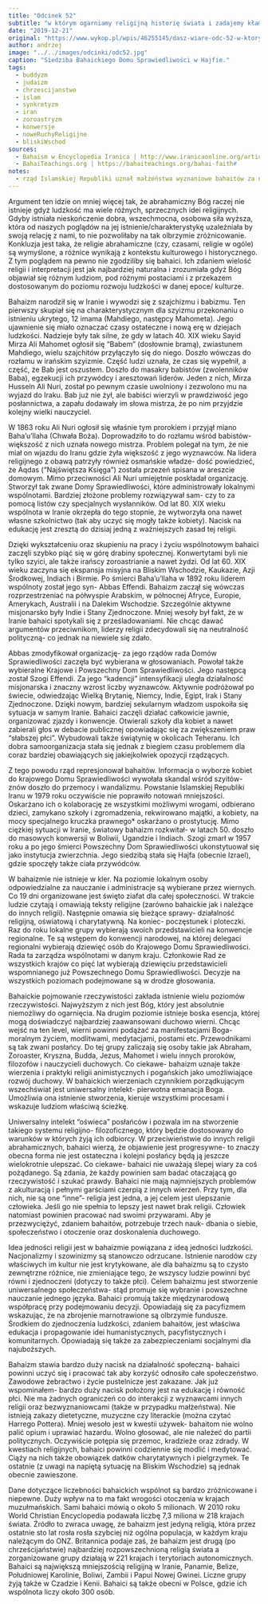```yaml
---
title: "Odcinek 52"
subtitle: "w którym ogarniamy religijną historię świata i zadajemy kłam argumentowi z wielości religii."
date: "2019-12-21"
original: "https://www.wykop.pl/wpis/46255145/dasz-wiare-odc-52-w-ktorym-ogarniamy-religijna-his/"
author: andrzej
image: "../../images/odcinki/odc52.jpg"
caption: "Siedziba Bahaickiego Domu Sprawiedliwości w Hajfie."
tags:
  - buddyzm
  - judaizm
  - chrzescijanstwo
  - islam
  - synkretyzm
  - iran
  - zoroastryzm
  - konwersje
  - noweRuchyReligijne
  - bliskiWschod
sources:
  - Bahaism w Encyclopedia Iranica | http://www.iranicaonline.org/articles/bahaism-index
  - BahaiTeachings.org | https://bahaiteachings.org/bahai-faith#
notes:
  - rząd Islamskiej Republiki uznał małżeństwa wyznaniowe bahaitów za niebyłe. W szyickiej rzeczywistości prawnej oznaczało to, że kobiety bahaickie uprawiały nierząd, bo mieszkały, współżyły i miały dzieci z mężczyznami, którzy nie byli im poślubieni.
---
```


Argument ten idzie on mniej więcej tak, że abrahamiczny Bóg raczej nie istnieje gdyż ludzkość ma wiele różnych, sprzecznych idei religijnych. Gdyby istniała nieskończenie dobra, wszechmocna, osobowa siła wyższa, która od naszych poglądów na jej istnienie/charakterystykę uzależniała by swoją relację z nami, to nie pozwoliłaby na tak olbrzymie zróżnicowanie. Konkluzja jest taka, że religie abrahamiczne (czy, czasami, religie w ogóle) są wymyślone, a różnice wynikają z kontekstu kulturowego i historycznego. Z tym poglądem na pewno nie zgodziliby się bahaici. Ich zdaniem wielość religii i interpretacji jest jak najbardziej naturalna i zrozumiała gdyż Bóg objawiał się różnym ludziom, pod różnymi postaciami i z przekazem dostosowanym do poziomu rozwoju ludzkości w danej epoce/ kulturze.

Bahaizm narodził się w Iranie i wywodzi się z szajchizmu i babizmu. Ten pierwszy skupiał się na charakterystycznym dla szyizmu przekonaniu o istnieniu ukrytego, 12 imama (Mahdiego, następcy Mahometa). Jego ujawnienie się miało oznaczać czasy ostateczne i nową erę w dziejach ludzkości. Nadzieje były tak silne, że gdy w latach 40. XIX wieku Sayid Mirza Ali Mahomet ogłosił się “Babem” (dosłownie bramą), zwiastunem Mahdiego, wielu szajchitów przyłączyło się do niego. Doszło wówczas do rozłamu w irańskim szyizmie. Część ludzi uznała, że czas się wypełnił, a część, że Bab jest oszustem. Doszło do masakry babistów (zwolenników Baba), egzekucji ich przywódcy i aresztowań liderów. Jeden z nich, Mirza Hussein Ali Nuri, został po pewnym czasie uwolniony i zezwolono mu na wyjazd do Iraku. Bab już nie żył, ale babiści wierzyli w prawdziwość jego posłannictwa, a zapału dodawały im słowa mistrza, że po nim przyjdzie kolejny wielki nauczyciel.

W 1863 roku Ali Nuri ogłosił się właśnie tym prorokiem i przyjął miano Baha’u’llaha (Chwała Boża). Doprowadziło to do rozłamu wśród babistów- większość z nich uznała nowego mistrza. Problem polegał na tym, że nie miał on wjazdu do Iranu gdzie żyła większość z jego wyznawców. Na lidera religijnego z obawą patrzyły również osmańskie władze- dość powiedzieć, że Aqdas (“Najświętsza Księga”) została przezeń spisana w areszcie domowym. Mimo przeciwności Ali Nuri umiejętnie poskładał organizację. Stworzył tak zwane Domy Sprawiedliwości, które administrowały lokalnymi wspólnotami. Bardziej złożone problemy rozwiązywał sam- czy to za pomocą listów czy specjalnych wysłanników. Od lat 80. XIX wieku wspólnota w Iranie okrzepła do tego stopnie, że wytworzyła ona nawet własne szkolnictwo (tak aby uczyć się mogły także kobiety). Nacisk na edukację jest zresztą do dzisiaj jedną z ważniejszych zasad tej religii.

Dzięki wykształceniu oraz skupieniu na pracy i życiu wspólnotowym bahaici zaczęli szybko piąć się w górę drabiny społecznej. Konwertytami byli nie tylko szyici, ale także irańscy zoroastrianie a nawet żydzi. Od lat 60. XIX wieku zaczyna się ekspansja misyjna na Bliskim Wschodzie, Kaukazie, Azji Środkowej, Indiach i Birmie. Po śmierci Baha’u’llaha w 1892 roku liderem wspólnoty został jego syn- Abbas Effendi. Bahaizm zaczął się wówczas rozprzestrzeniać na półwyspie Arabskim, w północnej Afryce, Europie, Amerykach, Australii i na Dalekim Wschodzie. Szczególnie aktywne misjonarsko były Indie i Stany Zjednoczone. Mniej wesoły był fakt, że w Iranie bahaici spotykali się z prześladowaniami. Nie chcąc dawać argumentów przeciwnikom, liderzy religii zdecydowali się na neutralność polityczną- co jednak na niewiele się zdało.

Abbas zmodyfikował organizację- za jego rządów rada Domów Sprawiedliwości zaczęła być wybierana w głosowaniach. Powołał także wybieralne Krajowe i Powszechny Dom Sprawiedliwości. Jego następcą został Szogi Effendi. Za jego “kadencji” intensyfikacji uległa działalność misjonarska i znaczny wzrost liczby wyznawców. Aktywnie podróżował po świecie, odwiedzając Wielką Brytanię, Niemcy, Indie, Egipt, Irak i Stany Zjednoczone. Dzięki nowym, bardziej sekularnym władzom uspokoiła się sytuacja w samym Iranie. Bahaici zaczęli działać całkowicie jawnie, organizować zjazdy i konwencje. Otwierali szkoły dla kobiet a nawet zabierali głos w debacie publicznej opowiadając się za zwiększeniem praw “słabszej płci”. Wybudowali także świątynię w okolicach Teheranu. Ich dobra samoorganizacja stała się jednak z biegiem czasu problemem dla coraz bardziej obawiających się jakiejkolwiek opozycji rządzących.

Z tego powodu rząd represjonował bahaitów. Informacja o wyborze kobiet do krajowego Domu Sprawiedliwości wywołała skandal wśród szyitów- znów doszło do przemocy i wandalizmu. Powstanie Islamskiej Republiki Iranu w 1979 roku oczywiście nie poprawiło notowań mniejszości. Oskarżano ich o kolaborację ze wszystkimi możliwymi wrogami, odbierano dzieci, zamykano szkoły i zgromadzenia, rekwirowano majątki, a kobiety, na mocy specjalnego kruczka prawnego\* oskarżano o prostytucję. Mimo ciężkiej sytuacji w Iranie, światowy bahaizm rozkwitał- w latach 50. doszło do masowych konwersji w Boliwii, Ugandzie i Indiach. Szogi zmarł w 1957 roku a po jego śmierci Powszechny Dom Sprawiedliwości ukonstytuował się jako instytucja zwierzchnia. Jego siedzibą stała się Hajfa (obecnie Izrael), gdzie spoczęły także ciała przywódców.

W bahaizmie nie istnieje w kler. Na poziomie lokalnym osoby odpowiedzialne za nauczanie i administracje są wybierane przez wiernych. Co 19 dni organizowane jest święto ziafat dla całej społeczności. W trakcie ludzie czytają i omawiają teksty religijne (zarówno bahaickie jak i należące do innych religii). Następnie omawia się bieżące sprawy- działalność religijną, oświatową i charytatywną. Na koniec- poczęstunek i ploteczki. Raz do roku lokalne grupy wybierają swoich przedstawicieli na konwencje regionalne. Te są wstępem do konwencji narodowej, na której delegaci regionalni wybierają dziewięć osób do Krajowego Domu Sprawiedliwości. Rada ta zarządza wspólnotami w danym kraju. Członkowie Rad ze wszystkich krajów co pięć lat wybierają dziewięciu przedstawicieli wspomnianego już Powszechnego Domu Sprawiedliwości. Decyzje na wszystkich poziomach podejmowane są w drodze głosowania.

Bahaickie pojmowanie rzeczywistości zakłada istnienie wielu poziomów rzeczywistości. Najwyższym z nich jest Bóg, który jest absolutnie niemożliwy do ogarnięcia. Na drugim poziomie istnieje boska esencja, której mogą doświadczyć najbardziej zaawansowani duchowo wierni. Chcąc wejść na ten level, wierni powinni podążać za manifestacjami Boga- moralnym życiem, modlitwami, medytacjami, postami etc. Przewodnikami są tak zwani posłańcy. Do tej grupy zaliczają się osoby takie jak Abraham, Zoroaster, Kryszna, Budda, Jezus, Mahomet i wielu innych proroków, filozofów i nauczycieli duchowych. Co ciekawe- bahaizm uznaje także wierzenia i praktyki religii animistycznych i pogańskich jako umożliwiające rozwój duchowy. W bahaickich wierzeniach czynnikiem porządkującym wszechświat jest uniwersalny intelekt- pierwotna emanacja Boga. Umożliwia ona istnienie stworzenia, kieruje wszystkimi procesami i wskazuje ludziom właściwą ścieżkę.

Uniwersalny intelekt “oświeca” posłańców i pozwala im na stworzenie takiego systemu religijno- filozoficznego, który będzie dostosowany do warunków w których żyją ich odbiorcy. W przeciwieństwie do innych religii abrahamicznych, bahaici wierzą, że objawienie jest progresywne- to znaczy obecna forma nie jest ostateczna i kolejni posłańcy będą ją jeszcze wielokrotnie ulepszać. Co ciekawe- bahaici nie uważają ślepej wiary za coś pożądanego. Są zdania, że każdy powinien sam badać otaczającą go rzeczywistość i szukać prawdy. Bahaici nie mają najmniejszych problemów z akulturacją i pełnymi garściami czerpią z innych wierzeń. Przy tym, dla nich, nie są one “inne”- religia jest jedna, a jej celem jest ulepszanie człowieka. Jeśli go nie spełnia to lepszy jest nawet brak religii. Człowiek natomiast powinien pracować nad swoimi przywarami. Aby je przezwyciężyć, zdaniem bahaitów, potrzebuje trzech nauk- dbania o siebie, społeczeństwo i otoczenie oraz doskonalenia duchowego.

Idea jedności religii jest w bahaizmie powiązana z ideą jedności ludzkości. Nacjonalizmy i szowinizmy są stanowczo odrzucane. Istnienie narodów czy właściwych im kultur nie jest krytykowane, ale dla bahaizmu są to czysto zewnętrzne różnice, nie zmieniające tego, że wszyscy ludzie powinni być równi i zjednoczeni (dotyczy to także płci). Celem bahaizmu jest stworzenie uniwersalnego społeczeństwa- stąd promuje się wybranie i powszechne nauczanie jednego języka. Bahaici promują także międzynarodową współpracę przy podejmowaniu decyzji. Opowiadają się za pacyfizmem wskazując, że na zbrojenie marnotrawione są olbrzymie fundusze. Środkiem do zjednoczenia ludzkości, zdaniem bahaitów, jest właściwa edukacja i propagowanie idei humanistycznych, pacyfistycznych i komunitarnych. Opowiadają się także za zabezpieczeniami socjalnymi dla najuboższych.

Bahaizm stawia bardzo duży nacisk na działalność społeczną- bahaici powinni uczyć się i pracować tak aby korzyść odnosiło całe społeczeństwo. Zawodowe żebractwo i życie pustelnicze jest zakazane. Jak już wspominałem- bardzo duży nacisk położony jest na edukację i równość płci. Nie ma żadnych ograniczeń co do interakcji z wyznawcami innych religii oraz bezwyznaniowcami (także w przypadku małżeństwa). Nie istnieją zakazy dietetyczne, muzyczne czy literackie (można czytać Harrego Pottera). Mniej wesoło jest w kwestii używek- bahaitom nie wolno palić opium i uprawiać hazardu. Wolno głosować, ale nie należeć do partii politycznych. Oczywiście potępia się przemoc, kradzieże oraz zdrady. W kwestiach religijnych, bahaici powinni codziennie się modlić i medytować. Ciąży na nich także obowiązek datków charytatywnych i pielgrzymek. Te ostatnie (z uwagi na napiętą sytuację na Bliskim Wschodzie) są jednak obecnie zawieszone.

Dane dotyczące liczebności bahaickich wspólnot są bardzo zróżnicowane i niepewne. Duży wpływ na to ma fakt wrogości otoczenia w krajach muzułmańskich. Sami bahaici mówią o około 5 milionach. W 2010 roku World Christian Encyclopedia podawała liczbę 7,3 miliona w 218 krajach świata. Źródło to zwraca uwagę, że bahaizm jest jedyną religią, która przez ostatnie sto lat rosła rosła szybciej niż ogólna populacja, w każdym kraju należącym do ONZ. Britannica podaje zaś, że bahaizm jest drugą (po chrześcijaństwie) najbardziej rozpowszechnioną religią świata a zorganizowane grupy działają w 221 krajach i terytoriach autonomicznych. Bahaici są największą mniejszością religijną w Iranie, Panamie, Belize, Południowej Karolinie, Boliwi, Zambii i Papui Nowej Gwinei. Liczne grupy żyją także w Czadzie i Kenii. Bahaici są także obecni w Polsce, gdzie ich wspólnota liczy około 300 osób.
